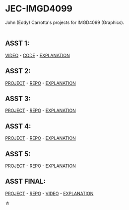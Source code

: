 # JEC-IMGD4099
John (Eddy) Carrotta's projects for IMGD4099 (Graphics).
<br><br>

## ASST 1:
[VIDEO](https://youtu.be/KxOxUKM4f4I) - [CODE](https://github.com/DataPointBeing/JEC-IMGD4099/blob/main/A1/code.txt) - [EXPLANATION](https://github.com/DataPointBeing/JEC-IMGD4099/blob/main/A1/writeup.md)

## ASST 2:
[PROJECT](https://datapointbeing.github.io/JEC-IMGD4099-A2/) - [REPO](https://github.com/DataPointBeing/JEC-IMGD4099-A2) - [EXPLANATION](https://github.com/DataPointBeing/JEC-IMGD4099/blob/main/A2/writeup.md)

## ASST 3:
[PROJECT](https://datapointbeing.github.io/JEC-IMGD4099-A3/) - [REPO](https://github.com/DataPointBeing/JEC-IMGD4099-A3) - [EXPLANATION](https://github.com/DataPointBeing/JEC-IMGD4099/blob/main/A3/writeup.md)

## ASST 4:
[PROJECT](https://datapointbeing.github.io/JEC-IMGD4099-A4/) - [REPO](https://github.com/DataPointBeing/JEC-IMGD4099-A4) - [EXPLANATION](https://github.com/DataPointBeing/JEC-IMGD4099/blob/main/A4/writeup.md)

## ASST 5:
[PROJECT](https://datapointbeing.github.io/JEC-IMGD4099-A5/) - [REPO](https://github.com/DataPointBeing/JEC-IMGD4099-A5) - [EXPLANATION](https://github.com/DataPointBeing/JEC-IMGD4099/blob/main/A5/writeup.md)

## ASST FINAL:
[PROJECT](https://datapointbeing.github.io/JEC-IMGD4099-FINAL/) - [REPO](https://github.com/DataPointBeing/JEC-IMGD4099-FINAL) - [VIDEO](https://youtu.be/NxJP5E7yvO4) - [EXPLANATION](https://github.com/DataPointBeing/JEC-IMGD4099/blob/main/FINAL/writeup.md)


☆

